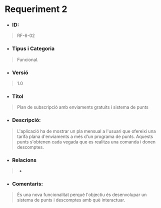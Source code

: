 # **Requeriment 2**

- ### **ID:**
> RF-6-02

- ### **Tipus i Categoria**
> Funcional.

- ### **Versió** 
> 1.0

- ### **Títol**
> Plan de subscripció amb enviaments gratuits i sistema de punts

- ### **Descripció:** 
> L'aplicació ha de mostrar un pla mensual a l'usuari que ofereixi una tarifa plana d'enviaments a més d'un programa de punts. Aquests punts s'obtenen cada vegada que es realitza una comanda i donen descomptes.

- ### **Relacions** 
> -

- ### **Comentaris:** 
> És una nova funcionalitat perquè l'objectiu és desenvolupar un sistema de punts i descomptes amb què interactuar.
